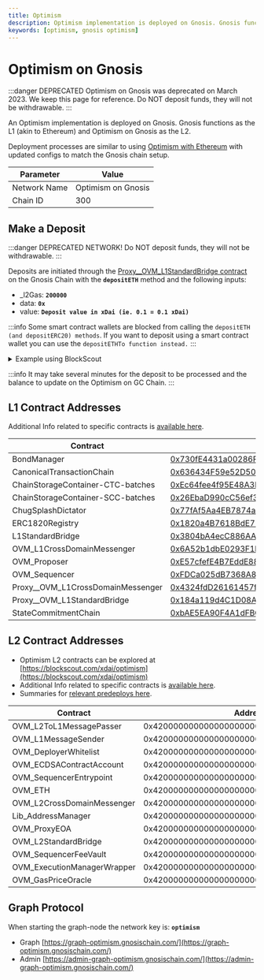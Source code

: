 ```yaml
---
title: Optimism
description: Optimism implementation is deployed on Gnosis. Gnosis functions as the L1 (akin to Ethereum) and Optimism on Gnosis as the L2.
keywords: [optimism, gnosis optimism]
---
```


# Optimism on Gnosis

:::danger DEPRECATED
Optimism on Gnosis was deprecated on March 2023. We keep this page for reference.
Do NOT deposit funds, they will not be withdrawable.
:::

An Optimism implementation is deployed on Gnosis. Gnosis functions as the L1 (akin to Ethereum) and Optimism on Gnosis as the L2.

Deployment processes are similar to using [Optimism with Ethereum](https://community.optimism.io/) with updated configs to match the Gnosis chain setup.

| Parameter    | Value              |
| ------------ | ------------------ |
| Network Name | Optimism on Gnosis |
| Chain ID     | 300                |

## Make a Deposit

:::danger DEPRECATED NETWORK!
Do NOT deposit funds, they will not be withdrawable.
:::

Deposits are initiated through the [Proxy\_\_OVM_L1StandardBridge contract](https://gnosis.blockscout.com/address/0x184a119d4C1D08A459FCfBFe7ECc051c163B4c80/transactions) on the Gnosis Chain with the **`depositETH`** method and the following inputs:

- \_l2Gas: **`200000`**
- data: **`0x`**
- value: **`Deposit value in xDai (ie. 0.1 = 0.1 xDai)`**

:::info
Some smart contract wallets are blocked from calling the `depositETH (and depositERC20) methods`. If you want to deposit using a smart contract wallet you can use the `depositETHTo function instead.`
:::

<details>
    <summary>Example using BlockScout</summary>

1. Go to [https://gnosis.blockscout.com/address/0x184a119d4C1D08A459FCfBFe7ECc051c163B4c80/write-proxy](https://gnosis.blockscout.com/address/0x184a119d4C1D08A459FCfBFe7ECc051c163B4c80/write-proxy)

2. Connect a web3 wallet like MetaMask that contains some xDai for funding and gas fees.

![](/img/about/optimism/connect-wallet.png)

3. Scroll down to the **`depositETH`** method and enter the following:

- \_l2Gas: **`200000`**
- \_data: **`0x`**
- value: **`Deposit value in xDai`**
- Click **Write** and complete the transaction with your wallet.

![](/img/about/optimism/method.png)

</details>

:::info
It may take several minutes for the deposit to be processed and the balance to update on the Optimism on GC Chain.
:::

## L1 Contract Addresses

Additional Info related to specific contracts is [available here](https://github.com/ethereum-optimism/optimism/tree/56961f9208af8a43a25a138cce21ef488c418141/packages/contracts/docs).

| Contract                            | Address                                                                                                                                     |
| ----------------------------------- | ------------------------------------------------------------------------------------------------------------------------------------------- |
| BondManager                         | [0x730fE4431a00286Ff8dc7E9B03c661E63Ef05121](https://gnosis.blockscout.com/address/0x730fE4431a00286Ff8dc7E9B03c661E63Ef05121/transactions) |
| CanonicalTransactionChain           | [0x636434F59e52D50423bD8272FEB3B2bff5dF586b](https://gnosis.blockscout.com/address/0x636434F59e52D50423bD8272FEB3B2bff5dF586b/transactions) |
| ChainStorageContainer-CTC-batches   | [0xEc64fee4f95E48A3BAd799A5912F183d222086A8](https://gnosis.blockscout.com/address/0xEc64fee4f95E48A3BAd799A5912F183d222086A8/transactions) |
| ChainStorageContainer-SCC-batches   | [0x26EbaD990cC56ef36166d1C4114CEF25F024b75D](https://gnosis.blockscout.com/address/0x26EbaD990cC56ef36166d1C4114CEF25F024b75D/transactions) |
| ChugSplashDictator                  | [0x77fAf5Aa4EB7874a676F773fc308e0FD8e9400f7](https://gnosis.blockscout.com/address/0x77fAf5Aa4EB7874a676F773fc308e0FD8e9400f7/transactions) |
| ERC1820Registry                     | [0x1820a4B7618BdE71Dce8cdc73aAB6C95905faD24](https://gnosis.blockscout.com/address/0x1820a4B7618BdE71Dce8cdc73aAB6C95905faD24/transactions)  |
| L1StandardBridge                    | [0x3804bA4ecC886AAe91A6D57dE880616E17C8269C](https://gnosis.blockscout.com/address/0x3804bA4ecC886AAe91A6D57dE880616E17C8269C/transactions) |
| OVM_L1CrossDomainMessenger          | [0x6A52b1dbE0293F1ba1bc136b0f8C8f0395F940b9](https://gnosis.blockscout.com/address/0x6A52b1dbE0293F1ba1bc136b0f8C8f0395F940b9/transactions) |
| OVM_Proposer                        | [0xE57cfefE4B7EddE88af28d4ffB3BD63b272f578A](https://gnosis.blockscout.com/address/0xE57cfefE4B7EddE88af28d4ffB3BD63b272f578A/transactions) |
| OVM_Sequencer                       | [0xFDCa025dB7368A84deeCc0d82598eB90638D52DF](https://gnosis.blockscout.com/address/0xFDCa025dB7368A84deeCc0d82598eB90638D52DF/transactions) |
| Proxy\_\_OVM_L1CrossDomainMessenger | [0x4324fdD26161457f4BCc1ABDA87709d3Be8Fd10E](https://gnosis.blockscout.com/address/0x4324fdD26161457f4BCc1ABDA87709d3Be8Fd10E/transactions) |
| Proxy\_\_OVM_L1StandardBridge       | [0x184a119d4C1D08A459FCfBFe7ECc051c163B4c80](https://gnosis.blockscout.com/address/0x184a119d4C1D08A459FCfBFe7ECc051c163B4c80/transactions) |
| StateCommitmentChain                | [0xbAE5EA90F4A1dFBC1b0D145453f371E06287a6D8](https://gnosis.blockscout.com/address/0xbAE5EA90F4A1dFBC1b0D145453f371E06287a6D8/transactions) |

## L2 Contract Addresses

- Optimism L2 contracts can be explored at [https://blockscout.com/xdai/optimism](https://blockscout.com/xdai/optimism)
- Additional Info related to specific contracts is [available here](https://github.com/ethereum-optimism/optimism/tree/56961f9208af8a43a25a138cce21ef488c418141/packages/contracts/docs).
- Summaries for [relevant predeploys here](https://github.com/ethereum-optimism/optimism/blob/8d67991aba584c1703692ea46273ea8a1ef45f56/specs/protocol/components/predeploys.md).

| Contract                    | Address                                    |
| --------------------------- | ------------------------------------------ |
| OVM_L2ToL1MessagePasser     | 0x4200000000000000000000000000000000000000 |
| OVM_L1MessageSender         | 0x4200000000000000000000000000000000000001 |
| OVM_DeployerWhitelist       | 0x4200000000000000000000000000000000000002 |
| OVM_ECDSAContractAccount    | 0x4200000000000000000000000000000000000003 |
| OVM_SequencerEntrypoint     | 0x4200000000000000000000000000000000000005 |
| OVM_ETH                     | 0x4200000000000000000000000000000000000006 |
| OVM_L2CrossDomainMessenger  | 0x4200000000000000000000000000000000000007 |
| Lib_AddressManager          | 0x4200000000000000000000000000000000000008 |
| OVM_ProxyEOA                | 0x4200000000000000000000000000000000000009 |
| OVM_L2StandardBridge        | 0x4200000000000000000000000000000000000010 |
| OVM_SequencerFeeVault       | 0x4200000000000000000000000000000000000011 |
| OVM_ExecutionManagerWrapper | 0x420000000000000000000000000000000000000B |
| OVM_GasPriceOracle          | 0x420000000000000000000000000000000000000F |

## Graph Protocol

When starting the graph-node the network key is: **`optimism`**

- Graph [https://graph-optimism.gnosischain.com/](https://graph-optimism.gnosischain.com/)
- Admin [https://admin-graph-optimism.gnosischain.com/](https://admin-graph-optimism.gnosischain.com/)
